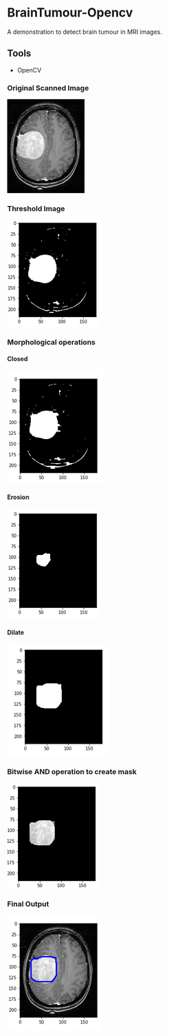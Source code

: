 # BrainTumour-Opencv

A demonstration to detect brain tumour in MRI images.

## Tools
- OpenCV

### Original Scanned Image
![original](https://github.com/pradyyadav/brainTumour-Opencv/blob/main/Y1.jpg?raw=True)

### Threshold Image
![thres](https://github.com/pradyyadav/Images/blob/main/thres.png?raw=True)

### Morphological operations 
#### Closed
![morph](https://github.com/pradyyadav/Images/blob/main/closed.png?raw=True)

#### Erosion
![erode](https://github.com/pradyyadav/Images/blob/main/erode.png?raw=True)

#### Dilate
![dilate](https://github.com/pradyyadav/Images/blob/main/dilated.png?raw=True)

### Bitwise AND operation to create mask
![mask](https://github.com/pradyyadav/Images/blob/main/masked.png?raw=True)


### Final Output
![final](https://github.com/pradyyadav/Images/blob/main/final.png?raw=True)
